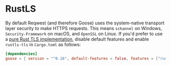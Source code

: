 # RustLS

By default Reqwest (and therefore Goose) uses the system-native transport layer security to make HTTPS requests. This means `schannel` on Windows, `Security-Framework` on macOS, and `OpenSSL` on Linux. If you'd prefer to use a [pure Rust TLS implementation](https://github.com/ctz/rustls), disable default features and enable `rustls-tls` in `Cargo.toml` as follows:

```toml
[dependencies]
goose = { version = "^0.16", default-features = false, features = ["rustls-tls"] }
```
